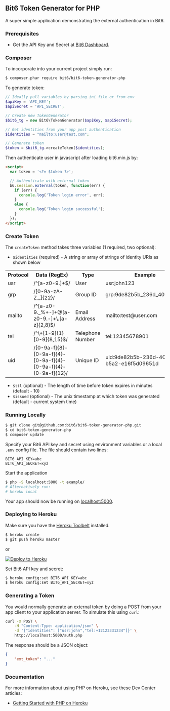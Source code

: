 ## Bit6 Token Generator for PHP

A super simple application demonstrating the external authentication in Bit6.


### Prerequisites

* Get the API Key and Secret at [Bit6 Dashboard](https://dashboard.bit6.com).

### Composer

To incorporate into your current project simply run:
```sh
$ composer.phar require bit6/bit6-token-generator-php
```

To generate token:
```php
// Ideally pull variables by parsing ini file or from env
$apiKey = 'API_KEY';  
$apiSecret = 'API_SECRET';

// Create new TokenGenerator
$bit6_tg = new Bit6\TokenGenerator($apiKey, $apiSecret);

// Get identities from your app post authentication
$identities = "mailto:user@test.com";

// Generate token
$token = $bit6_tg->createToken($identities);
```
Then authenticate user in javascript after loading bit6.min.js by:
```html
<script>
  var token = '<?= $token ?>';

  // Authenticate with external token
  b6.session.external(token, function(err) {
    if (err) {
      console.log('Token login error', err);
    }
    else {
      console.log('Token login successful');
    }
  });
</script>
```
### Create Token
The `createToken` method takes three variables (1 required, two optional):
* `$identities` (required) - A string or array of strings of identity URIs as shown below
<table>
  <tr>
    <th>Protocol</th>
    <th>Data (RegEx)</th>
    <th>Type</th>
    <th>Example</th>
  </tr>
  <tr>
    <td>usr</td>
    <td>/^[a-z0-9.]+$/</td>
    <td>User</td>
    <td>usr:john123</td>
  </tr>
  <tr>
    <td>grp</td>
    <td>/[0-9a-zA-Z._]{22}/</td>
    <td>Group ID</td>
    <td>grp:9de82b5b_236d_40f6_b5a2</td>
  </tr>
  <tr>
    <td>mailto</td>
    <td>/^[a-z0-9._%+-]+@[a-z0-9.-]+\.[a-z]{2,8}$/</td>
    <td>Email Address</td>
    <td>mailto:test@user.com</td>
  </tr>
  <tr>
    <td>tel</td>
    <td>/^\+[1-9]{1}[0-9]{8,15}$/</td>
    <td>Telephone Number</td>
    <td>tel:12345678901</td>
  </tr>
  <tr>
    <td>uid</td>
    <td>/[0-9a-f]{8}-[0-9a-f]{4}-[0-9a-f]{4}-[0-9a-f]{4}-[0-9a-f]{12}/</td>
    <td>Unique ID</td>
    <td>uid:9de82b5b-236d-40f6-b5a2-e16f5d09651d</td>
  </tr>
</table>

* `$ttl` (optional) - The length of time before token expires in minutes (default - 10)
* `$issued` (optional) - The unix timestamp at which token was generated (default - current system time)

### Running Locally

```sh
$ git clone git@github.com:bit6/bit6-token-generator-php.git
$ cd bit6-token-generator-php
$ composer update
```

Specify your Bit6 API key and secret using environment variables or a local `.env` config file. The file should contain two lines:

```
BIT6_API_KEY=abc
BIT6_API_SECRET=xyz
```

Start the application

```sh
$ php -S localhost:5000 -t example/
# Alternatively run:
# heroku local
```

Your app should now be running on [localhost:5000](http://localhost:5000/).


### Deploying to Heroku

Make sure you have the [Heroku Toolbelt](https://toolbelt.heroku.com/) installed.

```sh
$ heroku create
$ git push heroku master
```
or

[![Deploy to Heroku](https://www.herokucdn.com/deploy/button.png)](https://heroku.com/deploy)

Set Bit6 API key and secret:

```sh
$ heroku config:set BIT6_API_KEY=abc
$ heroku config:set BIT6_API_SECRET=xyz
```


### Generating a Token

You would normally generate an external token by doing a POST from your app client to your application server. To simulate this using `curl`:

```sh
curl -X POST \
    -H "Content-Type: application/json" \
    -d '{"identities": ["usr:john","tel:+12123331234"]}' \
    http://localhost:5000/auth.php
```

The response should be a JSON object:

```json
{
    "ext_token": "..."
}
```


### Documentation

For more information about using PHP on Heroku, see these Dev Center articles:

- [Getting Started with PHP on Heroku](https://devcenter.heroku.com/articles/getting-started-with-php)
